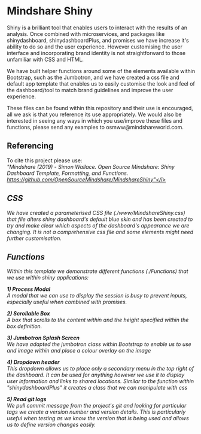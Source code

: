 # Mindshare Shiny
Shiny is a brilliant tool that enables users to interact with the results of an analysis. Once combined with microservices, and packages like shinydashboard, shinydashboardPlus, and promises we have increase it's ability to do so and the user experience. However customising the user interface and incorporating brand identity is not straightforward to those unfamiliar with CSS and HTML.

We have built helper functions around some of the elements available within Bootstrap, such as the Jumbotron, and we have created a css file and default app template that enables us to easily customise the look and feel of the dashboard/tool to match brand guidelines and improve the user experience. 

These files can be found within this repository and their use is encouraged, all we ask is that you reference its use appropriately. We would also be interested in seeing any ways in which you use/improve these files and functions, please send any examples to osmww\@mindshareworld.com.

## Referencing

To cite this project please use: <br> <i>\"Mindshare (2019) - Simon Wallace. Open Source Mindshare: Shiny Dashboard Template, Formatting, and Functions. https://github.com/OpenSourceMindshare/MindshareShiny"</i>

## CSS

We have created a parameterised CSS file (./www/MindshareShiny.css) that file alters shiny dashboard's default blue skin and has been created to try and make clear which aspects of the dashboard's appearance we are changing. It is not a comprehensive css file and some elements might need further customisation.

## Functions
Within this template we demonstrate different functions (./Functions) that we use within shiny applications: 

<b>1) Process Modal</b> <br> A modal that we can use to display the session is busy to prevent inputs, especially useful when combined with promises. 

<b>2) Scrollable Box</b><br>A box that scrolls to the content within and the height specified within the box definition. 

<b>3) Jumbotron Splash Screen</b><br> We have adapted the jumbotron class within Bootstrap to enable us to use and image within and place a colour overlay on the image 

<b>4) Dropdown header</b><br> This dropdown allows us to place only a secondary menu in the top right of the dashboard. It can be used for anything however we use it to display user information and links to shared locations. Similar to the function within "shinydashboardPlus" it creates a class that we can manipulate with css 

<b>5) Read git logs</b><br> We pull commit message from the project\'s git and looking for particular tags we create a version number and version details. This is particularly useful when testing as we know the version that is being used and allows us to define version changes easily.
